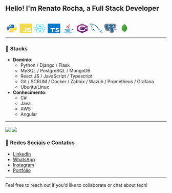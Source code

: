 ## Hello! I'm Renato Rocha, a Full Stack Developer

<div class="justify-between" style="display: inline_block"><br>
  <img align="center" alt="RPython" height="30" width="40" src="https://raw.githubusercontent.com/devicons/devicon/master/icons/python/python-original.svg">
  <img align="center" alt="RJS" height="30" width="40" src="https://raw.githubusercontent.com/devicons/devicon/master/icons/javascript/javascript-plain.svg">
  <img align="center" alt="RReact" height="30" width="40" src="https://raw.githubusercontent.com/devicons/devicon/master/icons/react/react-original.svg">
  <img align="center" alt="RTS" height="30" width="40" src="https://raw.githubusercontent.com/devicons/devicon/master/icons/typescript/typescript-original.svg">
  <img align="center" alt="RJava" height="30" width="40" src="https://raw.githubusercontent.com/devicons/devicon/master/icons/java/java-original.svg">
  <img align="center" alt="RCSharp" height="30" width="40" src="https://raw.githubusercontent.com/devicons/devicon/master/icons/csharp/csharp-original.svg">
  <img align="center" alt="RMySQL" height="30" width="40" src="https://raw.githubusercontent.com/devicons/devicon/master/icons/mysql/mysql-original.svg">
  <img align="center" alt="RPostgreSQL" height="30" width="40" src="https://raw.githubusercontent.com/devicons/devicon/master/icons/postgresql/postgresql-original.svg">
  <img align="center" alt="RMongoDB" height="30" width="40" src="https://raw.githubusercontent.com/devicons/devicon/master/icons/mongodb/mongodb-original.svg">
</div>

---

### 🚀 **Stacks**
- **Dominio**:
  - Python / Django / Flask
  - MySQL / PostgreSQL / MongoDB
  - React JS / JavaScript / Typescript
  - Git / SCRUM / Docker / Zabbix / Wazuh / Prometheus / Grafana
  - Ubuntu/Linux 
- **Conhecimento**:
  - C#
  - Java
  - AWS
  - Angular 

----

<span>
  <img align="center" src="https://github-readme-stats.vercel.app/api?username=renatorf0910&show_icons=true&theme=react" />
</span>
<span>
  <img align="center" src="https://github-readme-stats.vercel.app/api/top-langs/?username=renatorf0910&layout=compact&theme=react" />
</span>


### 📲 **Redes Sociais e Contatos**
- [LinkedIn](https://linkedin.com/in/renatorf0910)
- [WhatsApp](https://wa.me/5512991752295)
- [Instagram](https://instagram.com/_renato_rf)
- [Portfólio](https://renatorf0910.netlify.app)

---

Feel free to reach out if you'd like to collaborate or chat about tech!
